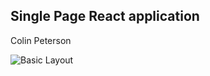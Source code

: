## Single Page React application



Colin Peterson

![Basic Layout](https://user-images.githubusercontent.com/22662257/163265327-30bcf40a-00ce-467d-8498-9fc7765766e1.png)
